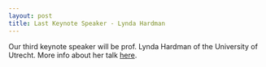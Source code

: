 ```yaml
---
layout: post
title: Last Keynote Speaker - Lynda Hardman
---
```


<p class="text-justify">Our third keynote speaker will be prof. Lynda Hardman of the University of Utrecht. More info about her talk <a href="{{ site.url }}/keynotespeakers#LyndaHardman">here</a>.</p>

